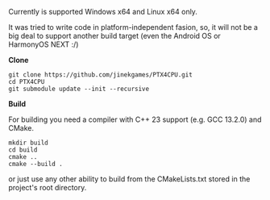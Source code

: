 Currently is supported Windows x64 and Linux x64 only.

It was tried to write code in platform-independent fasion, so, it will not be a
big deal to support another build target (even the Android OS or
HarmonyOS NEXT :/)

**Clone**

```
git clone https://github.com/jinekgames/PTX4CPU.git
cd PTX4CPU
git submodule update --init --recursive
```

**Build**

For building you need a compiler with C++ 23 support (e.g. GCC 13.2.0) and
CMake.

```
mkdir build
cd build
cmake ..
cmake --build .
```

or just use any other ability to build from the CMakeLists.txt stored in the
project's root directory.

